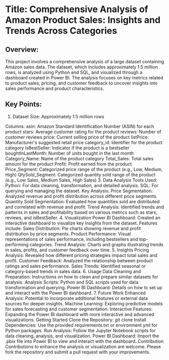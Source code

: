 # Title: Comprehensive Analysis of Amazon Product Sales: Insights and Trends Across Categories

## Overview:
This project involves a comprehensive analysis of a large dataset containing Amazon sales data. The dataset, which includes approximately 1.5 million rows, is analyzed using Python and SQL, and visualized through a dashboard created in Power BI. The analysis focuses on key metrics related to product sales, pricing, and customer feedback to uncover insights into sales performance and product characteristics.

## Key Points:

1. Dataset
Size: Approximately 1.5 million rows

Columns:
asin: Amazon Standard Identification Number (ASIN) for each product
stars: Average customer rating for the product
reviews: Number of customer reviews
price: Current selling price of the product
listPrice: Manufacturer's suggested retail price
category_id: Identifier for the product category
isBestSeller: Indicator if the product is a bestseller
boughtInLastMonth: Number of units bought in the last month
Category_Name: Name of the product category
Total_Sales: Total sales amount for the product
Profit: Profit earned from the product
Price_Segment: Categorized price range of the product (e.g., Low, Medium, High)
QtySold_Segment: Categorized quantity sold range of the product (e.g., Low Sales, Medium Sales, High Sales)
3. Data Analysis
Tools Used:
Python: For data cleaning, transformation, and detailed analysis.
SQL: For querying and managing the dataset.
Key Analysis:
Price Segmentation: Analyzed revenue and profit distribution across different price segments.
Quantity Sold Segmentation: Evaluated how quantities sold are distributed and correlated with revenue and profit.
Trend Analysis: Identified trends and patterns in sales and profitability based on various metrics such as stars, reviews, and isBestSeller.
4. Visualization
Power BI Dashboard: Created an interactive dashboard to visualize key insights from the dataset. Features include:
Sales Distribution: Pie charts showing revenue and profit distribution by price segments.
Product Performance: Visual representations of sales performance, including bestsellers and top-performing categories.
Trend Analysis: Charts and graphs illustrating trends in sales, profits, and customer feedback over time.
5. Insights
Pricing Analysis: Revealed how different pricing strategies impact total sales and profit.
Customer Feedback: Analyzed the relationship between product ratings and sales performance.
Sales Trends: Identified seasonal or category-based trends in sales data.
6. Usage
Data Cleaning and Preparation: Instructions on how to clean and prepare similar datasets for analysis.
Analysis Scripts: Python and SQL scripts used for data transformation and querying.
Power BI Dashboard: Details on how to set up and interact with the Power BI dashboard.
7. Future Work
Enhanced Analysis: Potential to incorporate additional features or external data sources for deeper insights.
Machine Learning: Exploring predictive models for sales forecasting and customer segmentation.
Interactive Features: Expanding the Power BI dashboard with more interactive and advanced visualizations.
Getting Started
Clone the Repository: git clone <repository-url>
Install Dependencies: Use the provided requirements.txt or environment.yml for Python packages.
Run Analysis: Follow the Jupyter Notebook scripts for data cleaning, analysis, and visualization.
Power BI Dashboard: Import the .pbix file into Power BI to view and interact with the dashboard.
Contribution
Contributions to enhance the analysis or visualization are welcome. Please fork the repository and submit a pull request with your improvements.
